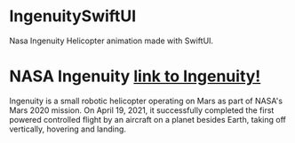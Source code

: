 # IngenuitySwiftUI
Nasa Ingenuity Helicopter animation made with SwiftUI.

# NASA Ingenuity [link to Ingenuity!](https://mars.nasa.gov/technology/helicopter/#Quick-Facts)
Ingenuity is a small robotic helicopter operating on Mars as part of NASA's Mars 2020 mission. On April 19, 2021, it successfully completed the first powered controlled flight by an aircraft on a planet besides Earth, taking off vertically, hovering and landing.

